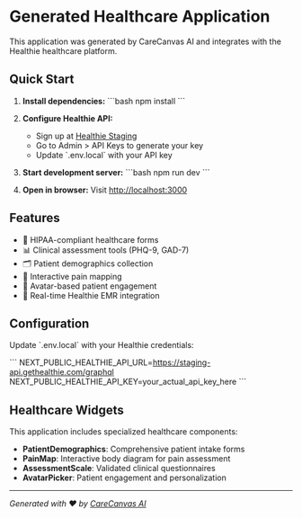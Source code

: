 # Generated Healthcare Application

This application was generated by CareCanvas AI and integrates with the Healthie healthcare platform.

## Quick Start

1. **Install dependencies:**
   \`\`\`bash
   npm install
   \`\`\`

2. **Configure Healthie API:**
   - Sign up at [Healthie Staging](https://staging.gethealthie.com)
   - Go to Admin > API Keys to generate your key
   - Update \`.env.local\` with your API key

3. **Start development server:**
   \`\`\`bash
   npm run dev
   \`\`\`

4. **Open in browser:**
   Visit [http://localhost:3000](http://localhost:3000)

## Features

- 🏥 HIPAA-compliant healthcare forms
- 📊 Clinical assessment tools (PHQ-9, GAD-7)
- 🗂️ Patient demographics collection
- 🎯 Interactive pain mapping
- 👤 Avatar-based patient engagement
- 🔄 Real-time Healthie EMR integration

## Configuration

Update \`.env.local\` with your Healthie credentials:

\`\`\`
NEXT_PUBLIC_HEALTHIE_API_URL=https://staging-api.gethealthie.com/graphql
NEXT_PUBLIC_HEALTHIE_API_KEY=your_actual_api_key_here
\`\`\`

## Healthcare Widgets

This application includes specialized healthcare components:

- **PatientDemographics**: Comprehensive patient intake forms
- **PainMap**: Interactive body diagram for pain assessment  
- **AssessmentScale**: Validated clinical questionnaires
- **AvatarPicker**: Patient engagement and personalization

---

*Generated with ❤️ by [CareCanvas AI](https://carecanvas.ai)*